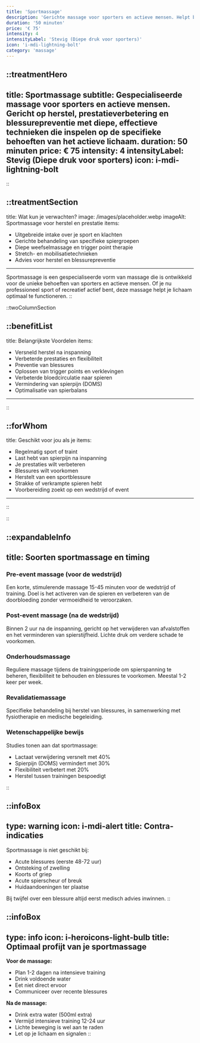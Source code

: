 ```yaml
---
title: 'Sportmassage'
description: 'Gerichte massage voor sporters en actieve mensen. Helpt bij herstel, prestatieoptimalisatie en voorkoming van blessures met stevige, diepe technieken.'
duration: '50 minuten'
price: '€ 75'
intensity: 4
intensityLabel: 'Stevig (Diepe druk voor sporters)'
icon: 'i-mdi-lightning-bolt'
category: 'massage'
---
```


::treatmentHero
---
title: Sportmassage
subtitle: Gespecialiseerde massage voor sporters en actieve mensen. Gericht op herstel, prestatieverbetering en blessurepreventie met diepe, effectieve technieken die inspelen op de specifieke behoeften van het actieve lichaam.
duration: 50 minuten
price: € 75
intensity: 4
intensityLabel: Stevig (Diepe druk voor sporters)
icon: i-mdi-lightning-bolt
---
::

::treatmentSection
---
title: Wat kun je verwachten?
image: /images/placeholder.webp
imageAlt: Sportmassage voor herstel en prestatie
items:
  - Uitgebreide intake over je sport en klachten
  - Gerichte behandeling van specifieke spiergroepen
  - Diepe weefselmassage en trigger point therapie
  - Stretch- en mobilisatietechnieken
  - Advies voor herstel en blessurepreventie
---

Sportmassage is een gespecialiseerde vorm van massage die is ontwikkeld voor de unieke behoeften van sporters en actieve mensen. Of je nu professioneel sport of recreatief actief bent, deze massage helpt je lichaam optimaal te functioneren.
::

::twoColumnSection

::benefitList
---
title: Belangrijkste Voordelen
items:
  - Versneld herstel na inspanning
  - Verbeterde prestaties en flexibiliteit
  - Preventie van blessures
  - Oplossen van trigger points en verklevingen
  - Verbeterde bloedcirculatie naar spieren
  - Vermindering van spierpijn (DOMS)
  - Optimalisatie van spierbalans
---
::

::forWhom
---
title: Geschikt voor jou als je
items:
  - Regelmatig sport of traint
  - Last hebt van spierpijn na inspanning
  - Je prestaties wilt verbeteren
  - Blessures wilt voorkomen
  - Herstelt van een sportblessure
  - Strakke of verkrampte spieren hebt
  - Voorbereiding zoekt op een wedstrijd of event
---
::

::

::expandableInfo
---
title: Soorten sportmassage en timing
---

### Pre-event massage (voor de wedstrijd)
Een korte, stimulerende massage 15-45 minuten voor de wedstrijd of training. Doel is het activeren van de spieren en verbeteren van de doorbloeding zonder vermoeidheid te veroorzaken.

### Post-event massage (na de wedstrijd)
Binnen 2 uur na de inspanning, gericht op het verwijderen van afvalstoffen en het verminderen van spierstijfheid. Lichte druk om verdere schade te voorkomen.

### Onderhoudsmassage
Reguliere massage tijdens de trainingsperiode om spierspanning te beheren, flexibiliteit te behouden en blessures te voorkomen. Meestal 1-2 keer per week.

### Revalidatiemassage
Specifieke behandeling bij herstel van blessures, in samenwerking met fysiotherapie en medische begeleiding.

### Wetenschappelijke bewijs

Studies tonen aan dat sportmassage:
- Lactaat verwijdering versnelt met 40%
- Spierpijn (DOMS) vermindert met 30%
- Flexibiliteit verbetert met 20%
- Herstel tussen trainingen bespoedigt

::

::infoBox
---
type: warning
icon: i-mdi-alert
title: Contra-indicaties
---

Sportmassage is niet geschikt bij:
- Acute blessures (eerste 48-72 uur)
- Ontsteking of zwelling
- Koorts of griep
- Acute spierscheur of breuk
- Huidaandoeningen ter plaatse

Bij twijfel over een blessure altijd eerst medisch advies inwinnen.
::

::infoBox
---
type: info
icon: i-heroicons-light-bulb
title: Optimaal profijt van je sportmassage
---

**Voor de massage:**
- Plan 1-2 dagen na intensieve training
- Drink voldoende water
- Eet niet direct ervoor
- Communiceer over recente blessures

**Na de massage:**
- Drink extra water (500ml extra)
- Vermijd intensieve training 12-24 uur
- Lichte beweging is wel aan te raden
- Let op je lichaam en signalen
::
